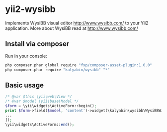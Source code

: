 # yii2-wysibb
Implements WysiBB visual editor http://www.wysibb.com/ to your Yii2 application.
More about WysiBB read at http://www.wysibb.com/

## Install via composer

Run in your console:

```bash
php composer.phar global require "fxp/composer-asset-plugin:1.0.0"
php composer.phar require "kalyabin/wysibb" "*"
```

## Basic usage

```php
/* @var $this \yii\web\View */
/* @var $model \yii\base\Model */
$form = \yii\widgets\ActiveForm::begin();
print $form->field($model, 'content')->widget(\kalyabin\wysibb\WysiBBWidget::className(), [
...
]);
\yii\widgets\ActiveForm::end();
```
